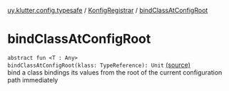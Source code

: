 [uy.klutter.config.typesafe](../index.md) / [KonfigRegistrar](index.md) / [bindClassAtConfigRoot](.)


# bindClassAtConfigRoot
<code>abstract fun <T : Any> bindClassAtConfigRoot(klass: TypeReference<T>): Unit</code> [(source)](https://github.com/kohesive/klutter/blob/master/config-typesafe-jdk6/src/main/kotlin/uy/klutter/config/typesafe/InjektConfig.kt#L74)<br/>
bind a class bindings its values from the root of the current configuration path immediately


